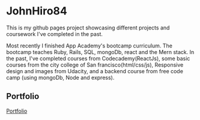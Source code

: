 # JohnHiro84

This is my github pages project showcasing 
different projects and coursework I've completed in the past.


Most recently I finished App Academy's bootcamp
curriculum. The bootcamp teaches Ruby, Rails, SQL, mongoDb, react and the Mern stack.
In the past, I've completed courses
from Codecademy(ReactJs), some basic courses from 
the city college of San francisco(html/css/js),
Responsive design and images from Udacity, and 
a backend course from free code camp (using mongoDb,
Node and express).

## Portfolio
[Portfolio](https://bit.ly/3dOGoZM)




